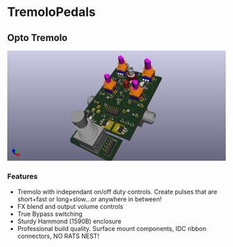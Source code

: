 # TremoloPedals

## Opto Tremolo

![](https://github.com/cracked-machine/TremoloPedals/blob/master/555PWMTremolo/docs/3D_TOP_WITHTHT.png)

### Features

- Tremolo with independant on/off duty controls. Create pulses that are short+fast or long+slow...or anywhere in between!
- FX blend and output volume controls
- True Bypass switching
- Sturdy Hammond (1590B) enclosure
- Professional build quality. Surface mount components, IDC ribbon connectors, NO RATS NEST!
